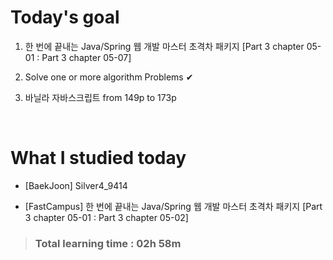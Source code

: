 # Today's goal

1. 한 번에 끝내는 Java/Spring 웹 개발 마스터 초격차 패키지 [Part 3 chapter 05-01 : Part 3 chapter 05-07]

2. Solve one or more algorithm Problems ✔

3. 바닐라 자바스크립트 from 149p to 173p

<br>

# What I studied today

* [BaekJoon] Silver4_9414

* [FastCampus] 한 번에 끝내는 Java/Spring 웹 개발 마스터 초격차 패키지 [Part 3 chapter 05-01 : Part 3 chapter 05-02]

><h3>Total learning time : 02h 58m</h3>